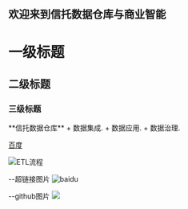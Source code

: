 ## 欢迎来到信托数据仓库与商业智能

<h1>一级标题</h1>
<h2>二级标题</h2>
<h3>三级标题</h3>
**信托数据仓库**
+  数据集成.
+  数据应用.
+  数据治理.

[百度](http://www.baidu.com/ "标题")

![ETL流程](https://github.com/zhanghenry/Trust_DWBI/blob/master/99_素材/01_信托数据仓库ETL流程.png "ETL")

--超链接图片
![baidu](http://www.baidu.com/img/bdlogo.gif "百度logo")

--github图片
![](https://github.com/zhanghenry/Trust_DWBI/tree/master/99_素材/01_信托数据仓库ETL流程.png)



